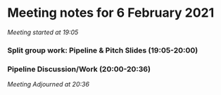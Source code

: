 # Meeting notes for 6 February 2021

*Meeting started at 19:05*

### Split group work: Pipeline & Pitch Slides (19:05-20:00)

### Pipeline Discussion/Work (20:00-20:36)

*Meeting Adjourned at 20:36*
